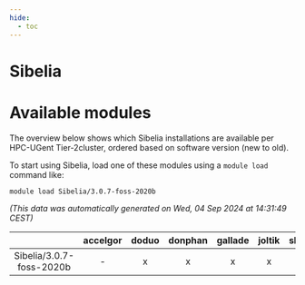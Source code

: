 ```yaml
---
hide:
  - toc
---
```


Sibelia
=======

# Available modules


The overview below shows which Sibelia installations are available per HPC-UGent Tier-2cluster, ordered based on software version (new to old).

To start using Sibelia, load one of these modules using a `module load` command like:

```shell
module load Sibelia/3.0.7-foss-2020b
```

*(This data was automatically generated on Wed, 04 Sep 2024 at 14:31:49 CEST)*  

| |accelgor|doduo|donphan|gallade|joltik|shinx|skitty|
| :---: | :---: | :---: | :---: | :---: | :---: | :---: | :---: |
|Sibelia/3.0.7-foss-2020b|-|x|x|x|x|-|x|
